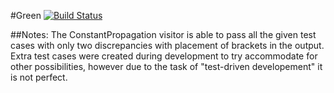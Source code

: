 #Green [![Build
Status](https://travis-ci.org/kyledavey/green.svg?branch=master)](https://travis-ci.org/kyledavey/green.svg?branch=master)

##Notes:
The ConstantPropagation visitor is able to pass all the given test cases with only two discrepancies with placement of brackets in the output. Extra test cases were created during development to try accommodate for other possibilities, however due to the task of "test-driven developement" it is not perfect. 
   
